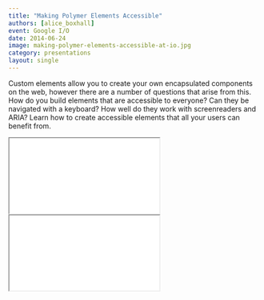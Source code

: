 ```yaml
---
title: "Making Polymer Elements Accessible"
authors: [alice_boxhall]
event: Google I/O
date: 2014-06-24
image: making-polymer-elements-accessible-at-io.jpg
category: presentations
layout: single
---
```


Custom elements allow you to create your own encapsulated components on the web,
however there are a number of questions that arise from this. How do you build
elements that are accessible to everyone? Can they be navigated with a keyboard?
How well do they work with screenreaders and ARIA? Learn how to create
accessible elements that all your users can benefit from.

<!-- Excerpt -->

<div class="video-wrap">
    <iframe src="//www.youtube.com/embed/_IBiXfxhF-A" itemprop="video"></iframe>
</div>

<div class="video-wrap">
    <iframe src="//www.slideshare.net/slideshow/embed_code/36519773"></iframe>
</div>
